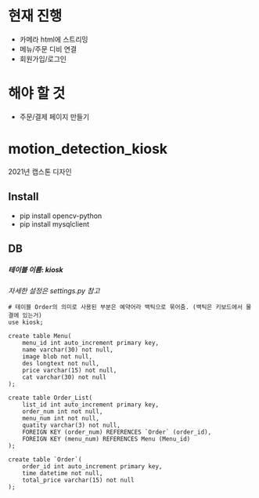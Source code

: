 # 현재 진행
- 카메라 html에 스트리밍
- 메뉴/주문 디비 연결 
- 회원가입/로그인 
# 해야 할 것
- 주문/결제 페이지 만들기

# motion_detection_kiosk
2021년 캡스톤 디자인

## Install
- pip install opencv-python
- pip install mysqlclient

## DB
##### 테이블 이름: kiosk
*자세한 설정은 settings.py 참고*

```mysql
# 테이블 Order의 의미로 사용된 부분은 예약어라 백틱으로 묶어줌. (백틱은 키보드에서 물결에 있는거)  
use kiosk;

create table Menu(
    menu_id int auto_increment primary key,
    name varchar(30) not null,
    image blob not null,
    des longtext not null,
    price varchar(15) not null,
    cat varchar(30) not null
);

create table Order_List(
    list_id int auto_increment primary key,
    order_num int not null,
    menu_num int not null,
    quatity varchar(3) not null,
    FOREIGN KEY (order_num) REFERENCES `Order` (order_id),
	FOREIGN KEY (menu_num) REFERENCES Menu (Menu_id)
);

create table `Order`(  
    order_id int auto_increment primary key,
    time datetime not null,
    total_price varchar(15) not null
);
```
